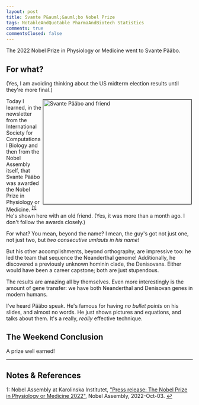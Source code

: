 ```yaml
---
layout: post
title: Svante P&auml;&auml;bo Nobel Prize
tags: NotableAndQuotable PharmaAndBiotech Statistics
comments: true
commentsClosed: false
---
```


The 2022 Nobel Prize in Physiology or Medicine went to Svante P&auml;&auml;bo.  


## For what?  

(Yes, I am avoiding thinking about the US midterm election results until they're more
final.)  

<a href="{{ site.baseurl }}/images/2022-11-09-paabo-nobel-iscb-1.jpg"><img src="{{ site.baseurl }}/images/2022-11-09-paabo-nobel-iscb-1-thumb.jpg" width="400" height="282" alt="Svante P&auml;&auml;bo and friend" title="Svante P&auml;&auml;bo and friend" style="float: right; margin: 3px 3px 3px 3px; border: 1px solid #000000;"></a>

Today I learned, in the newsletter from the International Society for Computational
Biology and then from the Nobel Assembly itself, that Svante P&auml;&auml;bo was awarded
the Nobel Prize in Physiology or Medicine. <sup id="fn1a">[[1]](#fn1)</sup> He's shown
here with an old friend.  (Yes, it was more than a month ago.  I don't follow the awards
closely.)  

For what?  You mean, beyond the name?  I mean, the guy's got not just one, not just two,
but _two consecutive umlauts in his name!_  

But his other accomplishments, beyond orthography, are impressive too: he led the team
that sequence the Neanderthal genome!  Additionally, he discovered a previously unknown
hominin clade, the Denisovans.  Either would have been a career capstone; both are just
stupendous.  

The results are amazing all by themselves.  Even more interestingly is the amount of gene
transfer: we have both Neanderthal and Denisovan genes in modern humans.  

I've heard P&auml;&auml;bo speak.  He's famous for having _no bullet points_ on his
slides, and almost no words.  He just shows pictures and equations, and talks about them.
It's a really, _really_ effective technique.  

## The Weekend Conclusion  

A prize well earned!  

---

## Notes &amp; References  

<!--
<sup id="fn1a">[[1]](#fn1)</sup>

<a id="fn1">1</a>: ***, ["***"](***), *** [↩](#fn1a)  

<a href="{{ site.baseurl }}/images/***">
  <img src="{{ site.baseurl }}/images/***" width="400" height="***" alt="***" title="***" style="float: right; margin: 3px 3px 3px 3px; border: 1px solid #000000;">
</a>

<iframe width="400" height="224" src="***" allow="accelerometer; encrypted-media; gyroscope; picture-in-picture" allowfullscreen style="float: right; margin: 3px 3px 3px 3px; border: 1px solid #000000;"></iframe>
-->

<a id="fn1">1</a>: Nobel Assembly at Karolinska Institutet, ["Press release: The Nobel Prize in Physiology or Medicine 2022"](https://www.nobelprize.org/prizes/medicine/2022/press-release/), Nobel Assembly, 2022-Oct-03. [↩](#fn1a)  
